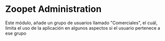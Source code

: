 # Zoopet Administration
Este módulo, añade un grupo de usuarios llamado "Comerciales", el cuál, limita el uso de la aplicación en algunos aspectos si el usuario pertenece a ese grupo
